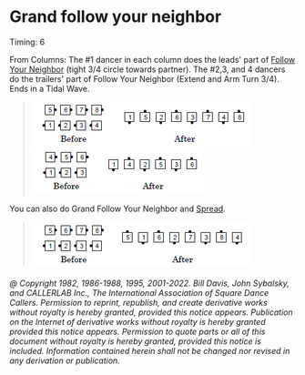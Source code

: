 
# Grand follow your neighbor

Timing: 6

From Columns: The #1 dancer in each column does the leads' part
of [Follow Your Neighbor](../plus/follow_your_neighbor.md) (tight 3/4 circle towards partner).
The #2,3, and 4 dancers do the trailers' part of 
Follow Your Neighbor (Extend and Arm Turn 3/4). Ends in a Tidal Wave.

> 
> ![alt](grand_follow_your_neighbor_1a.png)![alt](grand_follow_your_neighbor_1b.png)  
> ![alt](grand_follow_your_neighbor_1c.png)![alt](grand_follow_your_neighbor_1d.png)
> 

You can also do
Grand Follow Your Neighbor and [Spread](../plus/anything_and_spread.md).

> 
> ![alt](grand_follow_your_neighbor_2a.png)![alt](grand_follow_your_neighbor_2b.png)
> 

###### @ Copyright 1982, 1986-1988, 1995, 2001-2022. Bill Davis, John Sybalsky, and CALLERLAB Inc., The International Association of Square Dance Callers. Permission to reprint, republish, and create derivative works without royalty is hereby granted, provided this notice appears. Publication on the Internet of derivative works without royalty is hereby granted provided this notice appears. Permission to quote parts or all of this document without royalty is hereby granted, provided this notice is included. Information contained herein shall not be changed nor revised in any derivation or publication.
